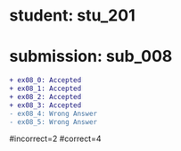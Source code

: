 # student: stu_201
# submission: sub_008

```diff
+ ex08_0: Accepted
+ ex08_1: Accepted
+ ex08_2: Accepted
+ ex08_3: Accepted
- ex08_4: Wrong Answer
- ex08_5: Wrong Answer
```
#incorrect=2
#correct=4
